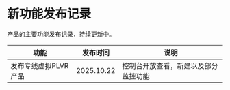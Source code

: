 # 新功能发布记录

 产品的主要功能发布记录，持续更新中。 

| 功能            | 发布时间        | 说明   |
| -------- | ----- | -------------- |
| 发布专线虚拟PLVR产品       | 2025.10.22 | 控制台开放查看，新建以及部分监控功能|






